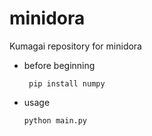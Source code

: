 # minidora
Kumagai repository for minidora

- before beginning

  ` pip install numpy`

- usage
  
  `python main.py`
